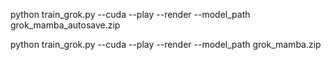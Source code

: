 


python train_grok.py --cuda --play --render --model_path grok_mamba_autosave.zip


python train_grok.py --cuda --play --render --model_path grok_mamba.zip